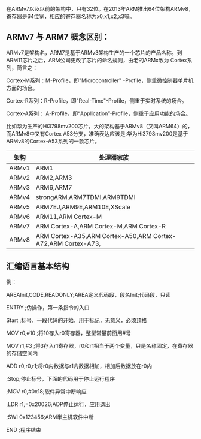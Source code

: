 
在ARMv7以及以前的架构中，只有32位。在2013年ARM推出64位架构ARMv8，寄存器是64位宽，相应的寄存器名称为x0,x1,x2,x3等。

## ARMv7 与 ARM7 概念区别：

ARMv7是架构名，ARM7是基于ARMv3架构生产的一个芯片的产品名称。到ARM11芯片之后，ARM公司更改了芯片的命名规则，由老的ARMx改为 Cortex系列，简言之：

Cortex-M系列：M-Profile，即"Microcontroller" -Profile，侧重微控制器单片机方面的场合。

Cortex-R系列：R-Profile，即"Real-Time"-Profile，侧重于实时系统的场合。

Cortex-A系列： A-Profile，即“Application”-Profile，侧重于应用功能的场合。

比如华为生产的Hi3798mv200芯片，大的架构基于ARMv8（又叫ARM64）的，而ARMv8中又有Cortex A53分支，准确表达应该是:华为Hi3798mv200是基于ARMv8的Cortex-A53系列的一款芯片。

|架构|处理器家族|
|------|-------|
|ARMv1 |  ARM1    |      
|ARMv2 |  ARM2,ARM3    |      
|ARMv3 |  ARM6,ARM7    |      
|ARMv4 |  strongARM,ARM7TDMI,ARM9TDMI    |      
|ARMv5 |  ARM7EJ,ARM9E,ARM10E,XScale     |      
|ARMv6 |  ARM11,ARM Cortex-M             |      
|ARMv7 |  ARM Cortex-A,ARM Cortex-M,ARM Cortex-R    |      
|ARMv8 |  ARM Cortex-A35,ARM Cortex-A50,ARM Cortex-A72,ARM Cortex-A73,    |      



## 汇编语言基本结构

例：

AREAInit,CODE,READONLY;AREA定义代码段，段名Init;代码段，只读

ENTRY       ;伪操作，第一条指令的入口

Start       ;标号，一段代码的开始，用于标记，无意义，必须顶格

MOV r0,#10  ;将10存入r0寄存器，整型常量前面用#号

MOV r1,#3   ;将3存入r1寄存器，r0和r1相当于两个变量，只是名称固定，在寄存器的存储空间内

ADD r0,r0,r1;将r0内数据与r1内数据相加，相加后数据放在r0内

;Stop;停止标号，下面的代码用于停止运行程序

;MOV r0,#0x18;软件异常中断响应

;LDR r1,=0x20026;ADP停止运行，应用退出

;SWI 0x123456;ARM半主机软件中断

END         ;程序结束

